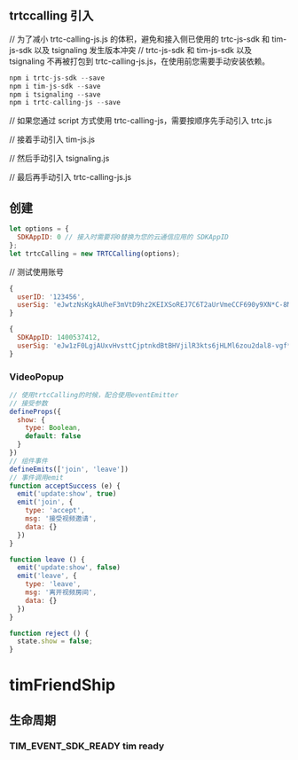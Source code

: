 ## trtccalling 引入
// 为了减小 trtc-calling-js.js 的体积，避免和接入侧已使用的 trtc-js-sdk 和 tim-js-sdk 以及 tsignaling 发生版本冲突
// trtc-js-sdk 和 tim-js-sdk 以及 tsignaling 不再被打包到 trtc-calling-js.js，在使用前您需要手动安装依赖。
```js
npm i trtc-js-sdk --save
npm i tim-js-sdk --save
npm i tsignaling --save
npm i trtc-calling-js --save
```
// 如果您通过 script 方式使用 trtc-calling-js，需要按顺序先手动引入 trtc.js
<script src="./trtc.js"></script>

// 接着手动引入 tim-js.js
<script src="./tim-js.js"></script>

// 然后手动引入 tsignaling.js
<script src="./tsignaling.js"></script>

// 最后再手动引入 trtc-calling-js.js
<script src="./trtc-calling-js.js"></script>

## 创建
```js
let options = {
  SDKAppID: 0 // 接入时需要将0替换为您的云通信应用的 SDKAppID
};
let trtcCalling = new TRTCCalling(options);
```

// 测试使用账号
```js
{
  userID: '123456',
  userSig: 'eJwtzNsKgkAUheF3mVtD9hz2KEIXSoREJ7C6T2aUrVmeCCF690y9XN*C-8Mu*8R925YFTLjAVtMmY589ZTQxF1KhXp7OlPe6JsMCrgBQeoqL*bFDTa0dHREFAMzaU-U3LUEB*ohLhfIx3BehjHfxcC5PR9P4h8pxmlRsIn1V*tG*slu*TcMi44nXrdn3B7alMB4_'
}

{
  SDKAppID: 1400537412,
  userSig: 'eJw1zF0LgjAUxvHvsttCjptnkdBtBHVjilR3kts6jHLMl6zou2dal8-vgf*LZbs06JRnMeMBsPm4qVS3hjSN3NbK-4*6tIVzVLI4jABQLKKQT4-qHXk1OCJyAJi0oevXpIAIpFzir0Jm6GYPs34mW5ue70ff5Vbwvt2fVHHY6EaLBK295J1OKjOrVuz9AT1VMqM_'
}
```

### VideoPopup
```js
// 使用trtcCalling的时候，配合使用eventEmitter
// 接受参数
defineProps({
  show: {
    type: Boolean,
    default: false
  }
})
// 组件事件
defineEmits(['join', 'leave'])
// 事件调用emit
function acceptSuccess (e) {
  emit('update:show', true)
  emit('join', {
    type: 'accept',
    msg: '接受视频邀请',
    data: {}
  })
}

function leave () {
  emit('update:show', false)
  emit('leave', {
    type: 'leave',
    msg: '离开视频房间',
    data: {}
  })
}

function reject () {
  state.show = false;
}
```


# timFriendShip
## 生命周期
### TIM_EVENT_SDK_READY tim ready
